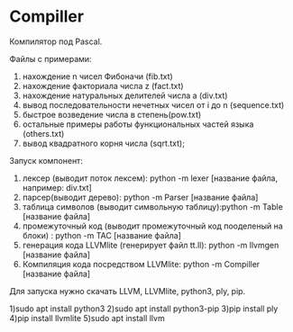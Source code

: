 # Compiller
Компилятор под Pascal.
<!-- Файлы с примерами: -->
Файлы с примерами:
1) нахождение n чисел Фибоначи (fib.txt)
2) нахождение факториала числа z (fact.txt)
3) нахождение натуральных делителей числа a (div.txt)
4) вывод последовательности нечетных чисел от i до n (sequence.txt)
5) быстрое возведение числа в степень(pow.txt)
6) остальные примеры работы функциональных частей языка (others.txt)
7) вывод квадратного корня числа (sqrt.txt);

<!-- Файлы с примерами: -->
Запуск компонент:
1) лексер (выводит поток лексем): python -m lexer [название файла, например: div.txt]
2) парсер(выводит дерево): python -m Parser [название файла]
3) таблица символов (выводит символьную таблицу):python -m Table [название файла]
4) промежуточный код (выводит промежуточный код пооделеный на блоки) : python -m TAC [название файла]
5) генерация кода LLVMlite (генерирует файл tt.ll): python -m llvmgen [название файла]
6) Компиляция кода посредством LLVMlite: python -m Compiller [название файла]

Для запуска нужно скачать LLVM, LLVMlite, python3, ply, pip.
<!-- Файлы с примерами: -->
1)sudo apt install python3
2)sudo apt install python3-pip
3)pip install ply
4)pip install llvmlite
5)sudo apt install llvm
